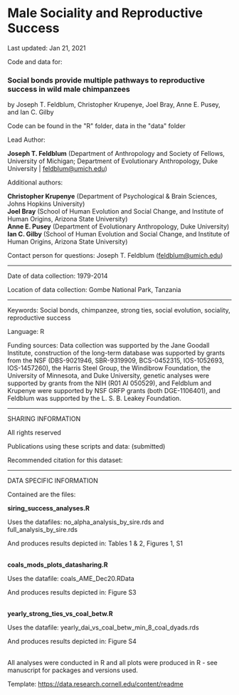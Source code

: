 # Male Sociality and Reproductive Success

Last updated: Jan 21, 2021

Code and data for: 

### Social bonds provide multiple pathways to reproductive success in wild male chimpanzees

by Joseph T. Feldblum, Christopher Krupenye, Joel Bray, Anne E. Pusey, and Ian C. Gilby

Code can be found in the "R" folder, data in the "data" folder

Lead Author:

**Joseph T. Feldblum** (Department of Anthropology and Society of Fellows, University of Michigan; Department of Evolutionary Anthropology, Duke University | feldblum@umich.edu)

Additional authors: 

**Christopher Krupenye** (Department of Psychological & Brain Sciences, Johns Hopkins University)\
**Joel Bray** (School of Human Evolution and Social Change, and Institute of Human Origins, Arizona State University)\
**Anne E. Pusey** (Department of Evolutionary Anthropology, Duke University)\
**Ian C. Gilby** (School of Human Evolution and Social Change, and Institute of Human Origins, Arizona State University) 

Contact person for questions: Joseph T. Feldblum (feldblum@umich.edu)

<hr/> 

Date of data collection: 1979-2014

Location of data collection: Gombe National Park, Tanzania

<hr/> 

Keywords:  Social bonds, chimpanzee, strong ties, social evolution, sociality, reproductive success

Language: R

Funding sources: Data collection was supported by the Jane Goodall Institute, construction of the long-term database was supported by grants from the NSF (DBS-9021946, SBR-9319909, BCS-0452315, IOS-1052693, IOS-1457260), the Harris Steel Group, the Windibrow Foundation, the University of Minnesota, and Duke University, genetic analyses were supported by grants from the NIH (R01 AI 050529), and Feldblum and Krupenye were supported by NSF GRFP grants (both DGE-1106401), and Feldblum was supported by the L. S. B. Leakey Foundation.

<hr/> 

SHARING INFORMATION

All rights reserved

Publications using these scripts and data:  (submitted)

Recommended citation for this dataset: 

<hr/> 

DATA SPECIFIC INFORMATION

Contained are the files:

**siring_success_analyses.R**

Uses the datafiles: no_alpha_analysis_by_sire.rds and full_analysis_by_sire.rds

And produces results depicted in: Tables 1 & 2, Figures 1, S1

\
**coals_mods_plots_datasharing.R**

Uses the datafile: coals_AME_Dec20.RData

And produces results depicted in: Figure S3

\
**yearly_strong_ties_vs_coal_betw.R**

Uses the datafile: yearly_dai_vs_coal_betw_min_8_coal_dyads.rds

And produces results depicted in: Figure S4


\
All analyses were conducted in R and all plots were produced in R - see manuscript for packages and versions used. 

Template: https://data.research.cornell.edu/content/readme
